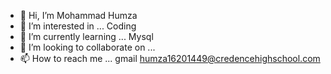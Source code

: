 - 👋 Hi, I’m Mohammad Humza
- 👀 I’m interested in ... Coding
- 🌱 I’m currently learning ...  Mysql
- 💞️ I’m looking to collaborate on ...
- 📫 How to reach me ... gmail humza16201449@credencehighschool.com

<!---
humza10coder/humza10coder is a ✨ special ✨ repository because its `README.md` (this file) appears on your GitHub profile.
You can click the Preview link to take a look at your changes.
--->
